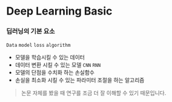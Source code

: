 # Deep Learning Basic

### 딥러닝의 기본 요소 
`Data` `model` `loss` `algorithm`
- 모델을 학습시킬 수 있는 데이터
- 데이터 변환 시킬 수 있는 모델 `CNN` `RNN`
- 모델의 단점을 수치화 하는 손실함수
- 손실을 최소화 시킬 수 있는 파라미터 조절을 하는 알고리즘

> 논문 자체를 봤을 때 연구를 조금 더 잘 이해할 수 있기 때문입니다.
